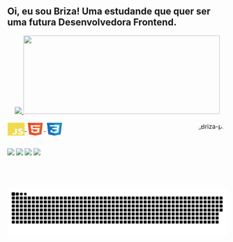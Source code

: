 ## Oi, eu sou Briza! Uma estudande que quer ser uma futura Desenvolvedora Frontend.

<div align="center">
  <a href="https://github.com/brizareis">
  <img height="150em" src="https://github-readme-stats.vercel.app/api?username=brizareis&show_icons=true&theme=cobalt&include_all_commits=true&count_private=true"/>
  <img height="180em" width="450em" src="https://github-readme-stats.vercel.app/api/top-langs/?username=brizareis&layout=compact&langs_count=7&theme=cobalt"/>
</div>

<div style="display: inline_block"><br>
  <img align="center" alt="Briza-Js" height="30" width="40" src="https://raw.githubusercontent.com/devicons/devicon/master/icons/javascript/javascript-plain.svg">
  <img align="center" alt="Briza-HTML" height="30" width="40" src="https://raw.githubusercontent.com/devicons/devicon/master/icons/html5/html5-original.svg">
  <img align="center" alt="Briza-CSS" height="30" width="40" src="https://raw.githubusercontent.com/devicons/devicon/master/icons/css3/css3-original.svg">  
  <img align="right" alt="Briza-pic" height="150" style="border-radius:50px;" src="https://media.discordapp.net/attachments/914119772797546496/914119891194376242/download20211106084337.png?width=676&height=676">
  </div>
  
  ##
 
<div> 
  <a href="https://instagram.com/brizareis" target="_blank"><img src="https://img.shields.io/badge/-Instagram-%23E4405F?style=for-the-badge&logo=instagram&logoColor=white" target="_blank"></a>
 	<a href="https://www.twitch.tv/brizareis" target="_blank"><img src="https://img.shields.io/badge/Twitch-9146FF?style=for-the-badge&logo=twitch&logoColor=white" target="_blank"></a>
  <a href = "mailto:contatobriza@gmail.com"><img src="https://img.shields.io/badge/-Gmail-%23333?style=for-the-badge&logo=gmail&logoColor=white" target="_blank"></a>
  <a href="https://www.linkedin.com/in/brizareis" target="_blank"><img src="https://img.shields.io/badge/-LinkedIn-%230077B5?style=for-the-badge&logo=linkedin&logoColor=white" target="_blank"></a>
 
  ![Snake animation](https://github.com/brizareis/brizareis/blob/output/github-contribution-grid-snake.svg)
  
</div>
